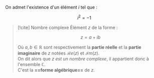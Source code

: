 On admet l'existence d'un élément $i$ tel que : 

$$
i^2 = -1
$$

>[!cite] Nombre complexe
>Élément $z$ de la forme :
>
>$$
>z=a+ib
>$$
>
>Où $a, b \in \mathbb{R}$  sont respectivement la **partie réelle** et la **partie imaginaire** de $z$ notées $\mathcal{R}e(z)$ et $\mathcal{I}m(z)$.  
>On dit alors que *$z$ est un nombre complexe*, il appartient donc à l'ensemble $\mathbb{C}$.  
>C'est la **==forme algébrique==** de $z$.

